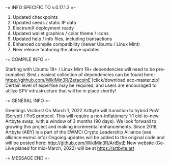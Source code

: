 -= INFO SPECIFIC TO v.0.17.1.2 =-

1) Updated checkpoints
2) Updated seeds / static IP data
3) ElectrumX deployment ready
4) Updated wallet graphics / color theme / icons
5) Updated help / info files, including transactions
6) Enhanced compile compatibility (newer Ubuntu / Linux Mint)
7) New release featuring the above updates

-= COMPILE INFO =-

Starting with Ubuntu 18+ / Linux Mint 18+ dependencies will need to be pre-compiled.
Best / easiest collection of dependencies can be found here: https://github.com/WikiMin3R/ZetacoinE
[click/download ecc-master.zip]
Certain level of expertise may be required, and users are encouraged to utilize SPV infrastructure that will be in place shortly!

-= GENERAL INFO =-

Greetings Visitors!
On March 1, 2022 Artbyte will transition to hybrid PoW (Scrypt) / PoS protocol.
This will require a non-inflationary 1:1 old-to-new Artbyte swap, with a window of 3 months (90 days).
We look forward to growing this project and making incremental enhancements.
Since 2018, Artbyte (ABY) is a part of the EWMCI Crypto Leadership Alliance (see alliance.ewmci.info)
Ongoing updates will be added to the original code and will be posted here:  http://github.com/WikiMin3R/ArtBytE
New website (Go-Live planed for mid-March, 2022) will be at https://artbyte.art

-= MESSAGE END =-
